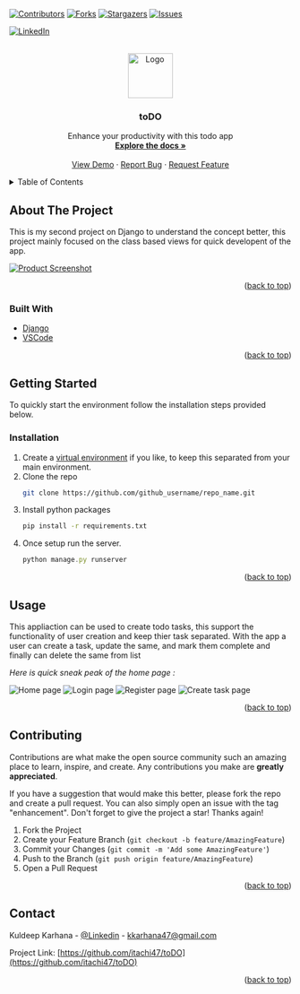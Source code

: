 <div id="top"></div>
<!--
*** Thanks for checking out the Best-README-Template. If you have a suggestion
*** that would make this better, please fork the repo and create a pull request
*** or simply open an issue with the tag "enhancement".
*** Don't forget to give the project a star!
*** Thanks again! Now go create something AMAZING! :D
-->

<!-- PROJECT SHIELDS -->
<!--
*** I'm using markdown "reference style" links for readability.
*** Reference links are enclosed in brackets [ ] instead of parentheses ( ).
*** See the bottom of this document for the declaration of the reference variables
*** for contributors-url, forks-url, etc. This is an optional, concise syntax you may use.
*** https://www.markdownguide.org/basic-syntax/#reference-style-links
this is for branch protection test.
-->

[![Contributors][contributors-shield]][contributors-url]
[![Forks][forks-shield]][forks-url]
[![Stargazers][stars-shield]][stars-url]
[![Issues][issues-shield]][issues-url]

<!-- [![MIT License][license-shield]][license-url] -->

[![LinkedIn][linkedin-shield]][linkedin-url]

<!-- PROJECT LOGO -->
<br />
<div align="center">
  <a href="https://github.com/itachi47/toDO">
    <img src="images/todoicon.png" alt="Logo" width="80" height="80">
  </a>

<h3 align="center">toDO</h3>

  <p align="center">
    Enhance your productivity with this todo app
    <br />
    <a href="https://github.com/itachi47/toDO"><strong>Explore the docs »</strong></a>
    <br />
    <br />
    <a href="https://itachi47.pythonanywhere.com/">View Demo</a>
    ·
    <a href="https://github.com/itachi47/toDO/issues">Report Bug</a>
    ·
    <a href="https://github.com/itachi47/toDO/issues">Request Feature</a>
  </p>
</div>

<!-- TABLE OF CONTENTS -->
<details>
  <summary>Table of Contents</summary>
  <ol>
    <li>
      <a href="#about-the-project">About The Project</a>
      <ul>
        <li><a href="#built-with">Built With</a></li>
      </ul>
    </li>
    <li>
      <a href="#getting-started">Getting Started</a>
      <ul>
        <li><a href="#prerequisites">Prerequisites</a></li>
        <li><a href="#installation">Installation</a></li>
      </ul>
    </li>
    <li><a href="#usage">Usage</a></li>
    <li><a href="#roadmap">Roadmap</a></li>
    <li><a href="#contributing">Contributing</a></li>
    <li><a href="#license">License</a></li>
    <li><a href="#contact">Contact</a></li>
    <li><a href="#acknowledgments">Acknowledgments</a></li>
  </ol>
</details>

<!-- ABOUT THE PROJECT -->

## About The Project

This is my second project on Django to understand the concept better, this project mainly focused on the class based views for quick developent of the app.

[![Product Screenshot][product-screenshot]](https://itachi47.pythonanywhere.com/)

<p align="right">(<a href="#top">back to top</a>)</p>

### Built With

- [Django](https://www.djangoproject.com/)
- [VSCode](https://code.visualstudio.com/)

<p align="right">(<a href="#top">back to top</a>)</p>

<!-- GETTING STARTED -->

## Getting Started

To quickly start the environment follow the installation steps provided below.

### Installation

1. Create a [virtual environment](https://docs.python.org/3/library/venv.html) if you like, to keep this separated from your main environment.
2. Clone the repo
   ```sh
   git clone https://github.com/github_username/repo_name.git
   ```
3. Install python packages
   ```sh
   pip install -r requirements.txt
   ```
4. Once setup run the server.
   ```js
   python manage.py runserver
   ```

<p align="right">(<a href="#top">back to top</a>)</p>

<!-- USAGE EXAMPLES -->

## Usage

This appliaction can be used to create todo tasks, this support the functionality of user creation and keep thier task separated. With the app a user can create a task, update the same, and mark them complete and finally can delete the same from list

_Here is quick sneak peak of the home page :_

![Home page](/images/homepage.png)
![Login page](/images/login.png)
![Register page](/images/register.png)
![Create task page](/images/task.png)

<p align="right">(<a href="#top">back to top</a>)</p>

<!-- CONTRIBUTING -->

## Contributing

Contributions are what make the open source community such an amazing place to learn, inspire, and create. Any contributions you make are **greatly appreciated**.

If you have a suggestion that would make this better, please fork the repo and create a pull request. You can also simply open an issue with the tag "enhancement".
Don't forget to give the project a star! Thanks again!

1. Fork the Project
2. Create your Feature Branch (`git checkout -b feature/AmazingFeature`)
3. Commit your Changes (`git commit -m 'Add some AmazingFeature'`)
4. Push to the Branch (`git push origin feature/AmazingFeature`)
5. Open a Pull Request

<p align="right">(<a href="#top">back to top</a>)</p>

<!-- CONTACT -->

## Contact

Kuldeep Karhana - [@Linkedin](https://www.linkedin.com/in/kuldeep-singh-karhana-80835119a/) - kkarhana47@gmail.com

Project Link: [https://github.com/itachi47/toDO](https://github.com/itachi47/toDO)

<p align="right">(<a href="#top">back to top</a>)</p>

<!-- MARKDOWN LINKS & IMAGES -->
<!-- https://www.markdownguide.org/basic-syntax/#reference-style-links -->

[contributors-shield]: https://img.shields.io/github/contributors/github_username/repo_name.svg?style=for-the-badge
[contributors-url]: https://github.com/github_username/repo_name/graphs/contributors
[forks-shield]: https://img.shields.io/github/forks/github_username/repo_name.svg?style=for-the-badge
[forks-url]: https://github.com/github_username/repo_name/network/members
[stars-shield]: https://img.shields.io/github/stars/github_username/repo_name.svg?style=for-the-badge
[stars-url]: https://github.com/github_username/repo_name/stargazers
[issues-shield]: https://img.shields.io/github/issues/github_username/repo_name.svg?style=for-the-badge
[issues-url]: https://github.com/itachi47/toDO/issues

<!-- [license-shield]: https://img.shields.io/github/license/github_username/repo_name.svg?style=for-the-badge
[license-url]: https://github.com/github_username/repo_name/blob/master/LICENSE.txt -->

[linkedin-shield]: https://img.shields.io/badge/-LinkedIn-black.svg?style=for-the-badge&logo=linkedin&colorB=555
[linkedin-url]: https://www.linkedin.com/in/kuldeep-singh-karhana-80835119a/
[product-screenshot]: /images/homepage.png
